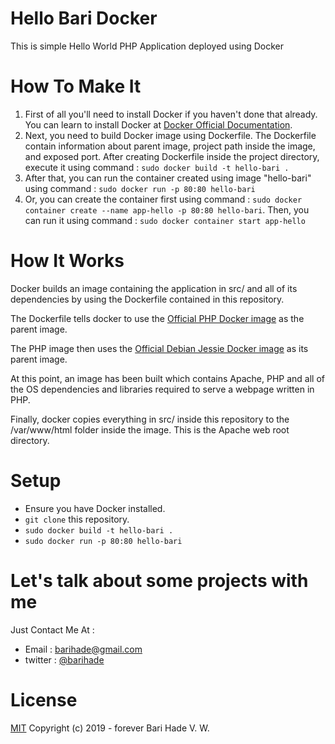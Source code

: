 # Hello Bari Docker
This is simple Hello World PHP Application deployed using Docker

# How To Make It
1. First of all you'll need to install Docker if you haven't done that already. You can learn to install Docker at [Docker Official Documentation](https://docs.docker.com/install/).
2. Next, you need to build Docker image using Dockerfile. The Dockerfile contain information about parent image, project path inside the image, and exposed port. After creating Dockerfile inside the project directory, execute it using command : `sudo docker build -t hello-bari .`
1. After that, you can run the container created using image "hello-bari" using command : `sudo docker run -p 80:80 hello-bari`
2. Or, you can create the container first using command : `sudo docker container create --name app-hello -p 80:80 hello-bari`. Then, you can run it using command : `sudo docker container start app-hello`

# How It Works
Docker builds an image containing the application in src/ and all of its dependencies by using the Dockerfile contained in this repository.

The Dockerfile tells docker to use the [Official PHP Docker image](https://hub.docker.com/_/php) as the parent image.

The PHP image then uses the [Official Debian Jessie Docker image](https://hub.docker.com/_/debian) as its parent image.

At this point, an image has been built which contains Apache, PHP and all of the OS dependencies and libraries required to serve a webpage written in PHP.

Finally, docker copies everything in src/ inside this repository to the /var/www/html folder inside the image. This is the Apache web root directory.

# Setup
- Ensure you have Docker installed.
- `git clone` this repository.
- `sudo docker build -t hello-bari .`
- `sudo docker run -p 80:80 hello-bari`

# Let's talk about some projects with me
Just Contact Me At :
- Email : barihade@gmail.com
- twitter : [@barihade](https://twitter.com/barihade)

# License
[MIT](https://opensource.org/licenses/MIT) Copyright (c) 2019 - forever Bari Hade V. W.
